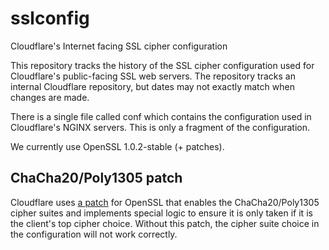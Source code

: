sslconfig
=========

Cloudflare's Internet facing SSL cipher configuration

This repository tracks the history of the SSL cipher configuration used for
Cloudflare's public-facing SSL web servers. The repository tracks an internal
Cloudflare repository, but dates may not exactly match when changes are made.

There is a single file called conf which contains the configuration used in
Cloudflare's NGINX servers. This is only a fragment of the configuration.

We currently use OpenSSL 1.0.2-stable (+ patches).


ChaCha20/Poly1305 patch
-----------------------

Cloudflare uses [a patch](patches/openssl__chacha20_poly1305_cf.patch) for
OpenSSL that enables the ChaCha20/Poly1305 cipher suites and implements
special logic to ensure it is only taken if it is the client's top cipher
choice.  Without this patch, the cipher suite choice in the configuration
will not work correctly.
